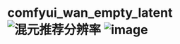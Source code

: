 # comfyui_wan_empty_latent![混元推荐分辨率](https://github.com/user-attachments/assets/9add6efa-df52-4dc4-9c56-751084285627)  ![image](https://github.com/user-attachments/assets/5ac7f5bb-6ae4-4e17-9821-a51e8db33621)

